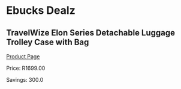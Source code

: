 
# Ebucks Dealz
## TravelWize Elon Series Detachable Luggage Trolley Case with Bag
[Product Page](https://www.ebucks.com/web/shop/productSelected.do?prodId=867920989&catId=831176819)

Price: R1699.00

Savings: 300.0


	